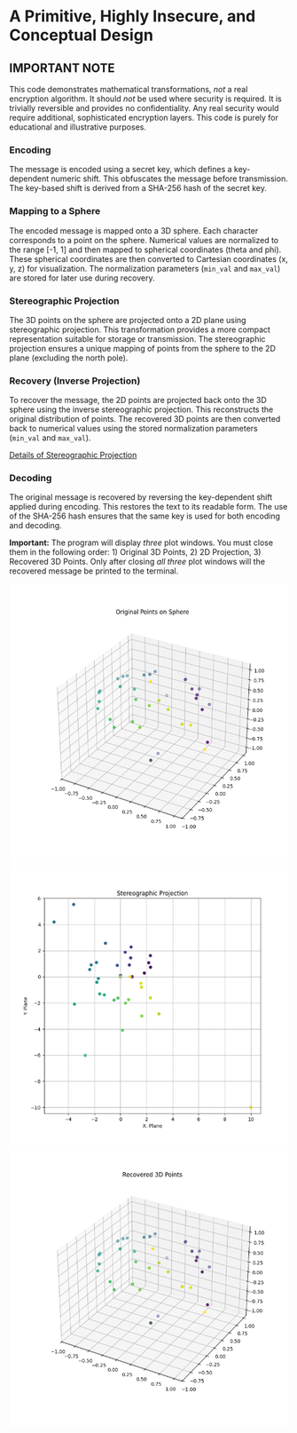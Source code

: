# A Primitive, Highly Insecure, and Conceptual Design

## IMPORTANT NOTE

This code demonstrates mathematical transformations, *not* a real encryption algorithm.  It should *not* be used where security is required. It is trivially reversible and provides no confidentiality.  Any real security would require additional, sophisticated encryption layers.  This code is purely for educational and illustrative purposes.

### Encoding

The message is encoded using a secret key, which defines a key-dependent numeric shift. This obfuscates the message before transmission. The key-based shift is derived from a SHA-256 hash of the secret key.

### Mapping to a Sphere

The encoded message is mapped onto a 3D sphere. Each character corresponds to a point on the sphere.  Numerical values are normalized to the range [-1, 1] and then mapped to spherical coordinates (theta and phi). These spherical coordinates are then converted to Cartesian coordinates (x, y, z) for visualization. The normalization parameters (`min_val` and `max_val`) are stored for later use during recovery.

### Stereographic Projection

The 3D points on the sphere are projected onto a 2D plane using stereographic projection. This transformation provides a more compact representation suitable for storage or transmission. The stereographic projection ensures a unique mapping of points from the sphere to the 2D plane (excluding the north pole).

### Recovery (Inverse Projection)

To recover the message, the 2D points are projected back onto the 3D sphere using the inverse stereographic projection. This reconstructs the original distribution of points. The recovered 3D points are then converted back to numerical values using the stored normalization parameters (`min_val` and `max_val`).

[Details of Stereographic Projection](https://github.com/ratwolfzero/Emergent-Dimension)

### Decoding

The original message is recovered by reversing the key-dependent shift applied during encoding. This restores the text to its readable form. The use of the SHA-256 hash ensures that the same key is used for both encoding and decoding.

**Important:** The program will display *three* plot windows. You must close them in the following order: 1) Original 3D Points, 2) 2D Projection, 3) Recovered 3D Points. Only after closing *all three* plot windows will the recovered message be printed to the terminal.

![Crypto](crypto_1.png)
![Crypto](crypto_2.png)
![Crypto](crypto_3.png)
